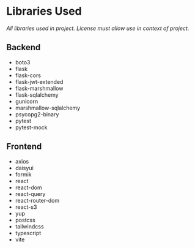 # Libraries Used

*All libraries used in project. License must allow use in context of project.*

## Backend 
- boto3
- flask
- flask-cors
- flask-jwt-extended
- flask-marshmallow
- flask-sqlalchemy
- gunicorn
- marshmallow-sqlalchemy
- psycopg2-binary
- pytest
- pytest-mock

## Frontend
- axios
- daisyui
- formik
- react
- react-dom
- react-query
- react-router-dom
- react-s3
- yup
- postcss
- tailwindcss
- typescript
- vite
